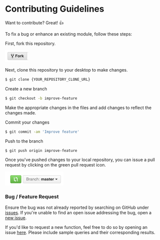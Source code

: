 # Contributing Guidelines

Want to contribute? Great! :thumbsup:

To fix a bug or enhance an existing module, follow these steps:

First, fork this repository.

![Fork Icon](img/contribution/fork-icon.png)

Next, clone this repository to your desktop to make changes.

```sh
$ git clone {YOUR_REPOSITORY_CLONE_URL}
```

Create a new branch
```sh
$ git checkout -b improve-feature
```

Make the appropriate changes in the files and add changes to reflect the changes made.

Commit your changes
```sh
$ git commit -am 'Improve feature'
```

Push to the branch
```sh
$ git push origin improve-feature
```

Once you've pushed changes to your local repository, you can issue a pull request by clicking on the green pull request icon.

![Pull Request Icon](img/contribution/pull-request-icon.png)

### Bug / Feature Request

Ensure the bug was not already reported by searching on GitHub under [issues](https://github.com/abdsamadf/memory-game/issues). If you're unable to find an open issue addressing the bug, open a [new issue][new-issue].

If you'd like to request a new function, feel free to do so by opening an issue [here][new-issue]. Please include sample queries and their corresponding results.

[new-issue]: https://github.com/abdsamadf/memory-game/issues/new